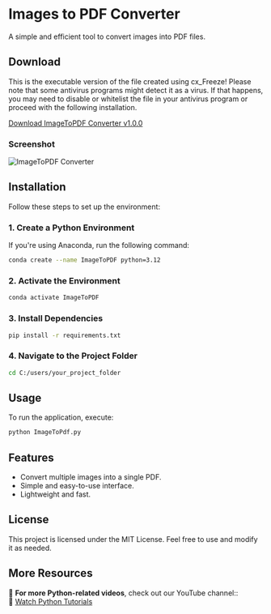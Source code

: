 # Images to PDF Converter

A simple and efficient tool to convert images into PDF files.

## Download

This is the executable version of the file created using cx_Freeze! Please note that some antivirus programs might detect it as a virus. If that happens, you may need to disable or whitelist the file in your antivirus program or proceed with the following installation.

[Download ImageToPDF Converter v1.0.0](https://github.com/HeyLetsLearnSomething/imagetopdf/releases/)

### Screenshot  
![ImageToPDF Converter](https://heyletslearnsomething.com/wp-content/uploads/2025/03/Image-To-PDF-Convertor.png)

## Installation

Follow these steps to set up the environment:

### 1. Create a Python Environment
If you're using Anaconda, run the following command:
```bash
conda create --name ImageToPDF python=3.12
```

### 2. Activate the Environment
```bash
conda activate ImageToPDF
```

### 3. Install Dependencies
```bash
pip install -r requirements.txt
```

### 4. Navigate to the Project Folder
```bash
cd C:/users/your_project_folder
```

## Usage

To run the application, execute:
```bash
python ImageToPdf.py
```

## Features

- Convert multiple images into a single PDF.
- Simple and easy-to-use interface.
- Lightweight and fast.

## License

This project is licensed under the MIT License. Feel free to use and modify it as needed.

## More Resources  

🎥 **For more Python-related videos**, check out our YouTube channel::  
🔗 [Watch Python Tutorials](https://www.youtube.com/watch?v=rLzeGJ6C318&list=PLPkKgerlNTP8IoVkxhioSjBYGnhuWN2fB&ab_channel=Hey%2CLet%27sLearnSomething)

